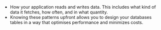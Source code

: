 - How your application reads and writes data. This includes what kind of data it fetches, how often, and in what quantity.
- Knowing these patterns upfront allows you to design your databases tables in a way that optimises performance and minimizes costs.